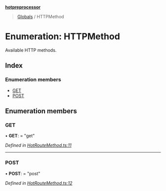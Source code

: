 **[hotpreprocessor](../README.md)**

> [Globals](../globals.md) / HTTPMethod

# Enumeration: HTTPMethod

Available HTTP methods.

## Index

### Enumeration members

* [GET](httpmethod.md#get)
* [POST](httpmethod.md#post)

## Enumeration members

### GET

•  **GET**:  = "get"

*Defined in [HotRouteMethod.ts:11](https://github.com/OurFreeLight/HotPreprocessor/blob/a28393c/src/HotRouteMethod.ts#L11)*

___

### POST

•  **POST**:  = "post"

*Defined in [HotRouteMethod.ts:12](https://github.com/OurFreeLight/HotPreprocessor/blob/a28393c/src/HotRouteMethod.ts#L12)*
